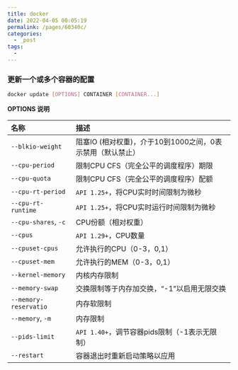 ```yaml
---
title: docker
date: 2022-04-05 00:05:19
permalink: /pages/60340c/
categories:
  - _post
tags:
  - 
---
```


### 更新一个或多个容器的配置

```bash
docker update [OPTIONS] CONTAINER [CONTAINER...]
```

**OPTIONS 说明**

| 名称                  | 描述                                                       |
| :-------------------- | :--------------------------------------------------------- |
| `--blkio-weight`      | 阻塞IO (相对权重)，介于10到1000之间，0表示禁用（默认禁止） |
| `--cpu-period`        | 限制CPU CFS（完全公平的调度程序）期限                      |
| `--cpu-quota`         | 限制CPU CFS（完全公平的调度程序）配额                      |
| `--cpu-rt-period`     | `API 1.25+`，将CPU实时时间限制为微秒                       |
| `--cpu-rt-runtime`    | `API 1.25+`，将CPU实时运行时间限制为微秒                   |
| `--cpu-shares`, `-c`  | CPU份额（相对权重）                                        |
| `--cpus`              | `API 1.29+`，CPU数量                                       |
| `--cpuset-cpus`       | 允许执行的CPU（0-3，0,1）                                  |
| `--cpuset-mem`        | 允许执行的MEM（0-3，0,1）                                  |
| `--kernel-memory`     | 内核内存限制                                               |
| `--memory-swap`       | 交换限制等于内存加交换，“-1”以启用无限交换                 |
| `--memory-reservatio` | 内存软限制                                                 |
| `--memory`, `-m`      | 内存限制                                                   |
| `--pids-limit`        | `API 1.40+`，调节容器pids限制（-1表示无限制）              |
| `--restart`           | 容器退出时重新启动策略以应用                               |

